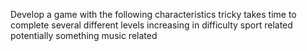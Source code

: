 Develop a game with the following characteristics
tricky
takes time to complete
several different levels increasing in difficulty
sport related
potentially something music related
